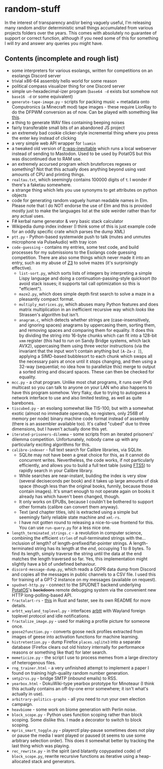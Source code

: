 # random-stuff

In the interest of transparency and/or being vaguely useful, I'm releasing many random and/or deterministic small things accumulated from various projects folders over the years.
This comes with absolutely no guarantee of support or correct function, although if you need some of this for something I will *try* and answer any queries you might have.

## Contents (incomplete and rough list)

* some interpreters for various esolangs, written for competitions on an esolangs Discord server
* trivial x86-64 assembly hello world for some reason
* political compass visualizer thing for one Discord server
* simple un-hexadecimal-izer program (`base64 -d` exists but somehow not `base16 -d` or some equivalent)
* `generate-tape-image.py` - scripts for packing music + metadata onto Computronics (a Minecraft mod) tape images - these require LionRay to do the DFPWM conversion as of now. Can be played with something like [this](https://pastebin.com/SPyr8jrh).
* a thing to generate WAV files containing beeping noises
* fairly transferable small bits of an abandoned JS project
* an extremely bad cookie clicker-style incremental thing where you press the enter key instead of clicking
* a very simple web API wrapper for `luamin`
* a tweaked old version of [it-was-inevitable](https://github.com/BenLubar/it_was_inevitable) which runs a local webserver instead of sending to Mastodon. Used to be used by PotatOS but this was discontinued due to RAM use.
* an extremely accursed program which bruteforces regexes or something? Not that this actually does anything beyond using vast amounts of CPU and printing things.
* `realtau.txt`, which seemingly contains 100000 digits of τ. I wonder if there's a faketau somewhere.
* a strange thing which lets you use synonyms to get attributes on python objects
* code for generating random vaguely human readable names in Elm. Please note that I do NOT endorse the use of Elm and this is provided mostly just to make the languages list at the side weirder rather than for any actual uses.
* F# kerbal name generator & very basic stack calculator
* Wikipedia dump index indexer (I think some of this is just example code for an oddly specific crate which parses the dump XML)
* `ptt.py` - Python-based systemwide push to talk (mutes and unmutes microphone via PulseAudio) with tray icon
* `code-guessing` - contains my entries, some test code, and build processes for my submissions to the Esolangs code guessing competition. There are also some things which never made it into an entry, such as my abuse of [Z3](https://github.com/Z3Prover/z3) to solve mazes (it's surprisingly effective).
    * `list-sort.py`, which sorts lists of integers by interpreting a simple Lispy language and doing a continuation-passing-style quicksort (to avoid stack issues; it supports tail call optimization so this is "efficient").
    * `maze2.py`, which does simple depth first search to solve a maze in a pleasantly compact format.
    * `multiply_matrices.py`, which abuses many Python features and does matrix multiplication in an inefficient recursive way which *looks* like Strassen's algorithm but isn't.
    * `anagram.c`, which detects whether strings are (case-insensitively, and ignoring spaces) anagrams by uppercasing them, sorting them, and removing spaces and comparing them for equality. It does this by dividing the string into 16-byte chunks which can fit into a 128-bit `xmm` register (this had to run on Sandy Bridge systems, which lack AVX2), uppercasing them using three vector instructions (via the invariant that the input won't contain anything but `[A-Za-z ]`), applying a SIMD-based bubblesort to each chunk which swaps all the necessary pairs at once until it stops changing, and then using a 32-way (sequential; no idea how to parallelize this) merge to output a sorted string and discard spaces. These can then be checked for equality.
* `mcc.py` - a chat program. Unlike most chat programs, it runs over IPv6 multicast so you can talk to anyone on your LAN who also happens to have this program somehow. Very flaky, due to trying to autoguess a network interface to use and also limited testing, as well as quite barebones.
* `tiscubed.py` - an esolang somewhat like TIS-100, but with a somewhat exotic (almost no immediate operands, no registers, only 256B of memory per node) binary machine code format instead of assembly (there is an assembler available too). It's called "cubed" due to three dimensions, but I haven't actually done this yet.
* `iterated-prisoners-dilemma` - some scripts from an iterated prisoners' dilemma competition. Unfortunately, nobody came up with any particularly exciting algorithms for this.
* `calibre-indexer` - full text search for Calibre libraries, via SQLite.
    * SQLite may not have been a great choice for this, as it cannot do concurrent writes. Nevertheless, the code works, if not particularly efficiently, and allows you to build a full text table (using [FTS5](https://sqlite.org/fts5.html)) to rapidly search in your Calibre library.
    * While searches are near-instant, building the index is very slow (several deciseconds per book) and it takes up large amounts of disk space (though less than the original books, funnily, because those contain images). It's smart enough to not operate again on books it already has which haven't been changed, though.
    * It only works on EPUBs, because I couldn't be bothered to support other formats (calibre can convert them anyway).
    * Text (and chapter titles, ish) is extracted using a simple but seemingly fairly reliable state machine and `xml-rs`.
    * I have not gotten round to releasing a nice-to-use frontend for this. You can use `run-query.py` for a less nice one.
* `length_terminated_strings.c` - a revolution in computer science, combining the efficient `strlen` of null-terminated strings with the... inclusion of length? of length-prefixed/fat-pointer strings. A length-terminated string has its length at the *end*, occupying 1 to 8 bytes. To find its length, simply traverse the string until the data at the end matches the length traversed so far. Yes, this implementation might slightly have a bit of undefined behaviour.
* `discord-message-dump.py`, which reads a GDPR data dump from Discord and copies all the messages in public channels to a CSV file. I used this for training of a GPT-2 instance on my messages (available on request).
* `spudnet-http.py` - connect to the SPUDNET backend underlying [PotatOS](https://git.osmarks.net/osmarks/potatOS/)'s ~~backdoors~~ remote debugging system via the convenient new HTTP long-polling-based API.
* `fractalart-rs` - [this](https://github.com/TomSmeets/FractalArt/) in Rust and faster, see its own README for more details.
* `arbtt_wayland_toplevel.py` - interfaces [arbtt](https://arbtt.nomeata.de/) with Wayland foreign toplevel protocol and idle notifications.
* `fractalize_image.py` - used for making a profile picture for someone once.
* `goose2function.py` - converts goose neck profiles extracted from images of geese into activation functions for machine learning.
* `histretention.py` - dump Firefox `places.sqlite3` into a separate database (Firefox clears out old history internally for performance reasons or something like that) for later search.
* `memeticize.py` - the script I use to process memes from a large directory of heterogenous files.
* `rng_trainer.html` - a very unfinished attempt to implement a paper I found on training high-quality random number generation.
* `smtp2rss.py` - bridge SMTP (inbound emails) to RSS.
* `yearbox.html` - DokuWiki-type yearbox prototype for Minoteaur (I think this actually contains an off-by-one error somewhere; it isn't what's actually in use).
* `arbitrary-politics-graphs` - all you need to run your own election campaign.
* `heavbiome` - some work on biome generation with Perlin noise.
* `block_scope.py` - Python uses function scoping rather than block scoping. Some dislike this. I made a decorator to switch to block scoping.
* `mpris_smart_toggle.py` - playerctl play-pause sometimes does not play or pause the media I want played or paused (it seems to use some arbitrary selection order). This does it somewhat better by tracking the last thing which was playing.
* `rec_rewrite.py` - in the spirit (and blatantly copypasted code) of `block_scope.py`, rewrite recursive functions as iterative using a heap-allocated stack and generators.
